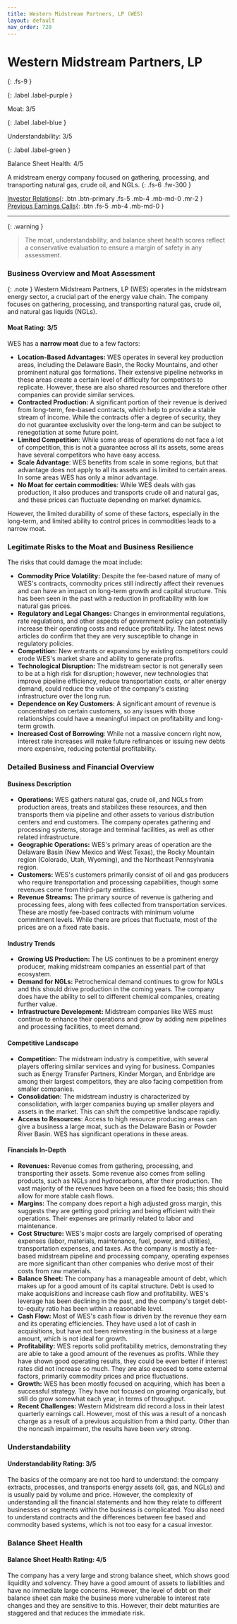 ```yaml
---
title: Western Midstream Partners, LP (WES)
layout: default
nav_order: 720
---
```


# Western Midstream Partners, LP
{: .fs-9 }

{: .label .label-purple }

Moat: 3/5

{: .label .label-blue }

Understandability: 3/5

{: .label .label-green }

Balance Sheet Health: 4/5

A midstream energy company focused on gathering, processing, and transporting natural gas, crude oil, and NGLs.
{: .fs-6 .fw-300 }

[Investor Relations](https://www.google.com/search?q=WES+investor+relations){: .btn .btn-primary .fs-5 .mb-4 .mb-md-0 .mr-2 }
[Previous Earnings Calls](https://discountingcashflows.com/company/WES/transcripts/){: .btn .fs-5 .mb-4 .mb-md-0 }

---

{: .warning }
>The moat, understandability, and balance sheet health scores reflect a conservative evaluation to ensure a margin of safety in any assessment.



### Business Overview and Moat Assessment

{: .note }
Western Midstream Partners, LP (WES) operates in the midstream energy sector, a crucial part of the energy value chain. The company focuses on gathering, processing, and transporting natural gas, crude oil, and natural gas liquids (NGLs).

#### Moat Rating: 3/5

WES has a **narrow moat** due to a few factors:

*   **Location-Based Advantages:** WES operates in several key production areas, including the Delaware Basin, the Rocky Mountains, and other prominent natural gas formations. Their extensive pipeline networks in these areas create a certain level of difficulty for competitors to replicate. However, these are also shared resources and therefore other companies can provide similar services.
*   **Contracted Production:** A significant portion of their revenue is derived from long-term, fee-based contracts, which help to provide a stable stream of income. While the contracts offer a degree of security, they do not guarantee exclusivity over the long-term and can be subject to renegotiation at some future point.
*  **Limited Competition**: While some areas of operations do not face a lot of competition, this is not a guarantee across all its assets, some areas have several competitors who have easy access.
* **Scale Advantage**: WES benefits from scale in some regions, but that advantage does not apply to all its assets and is limited to certain areas. In some areas WES has only a minor advantage.
* **No Moat for certain commodities**: While WES deals with gas production, it also produces and transports crude oil and natural gas, and these prices can fluctuate depending on market dynamics.

However, the limited durability of some of these factors, especially in the long-term, and limited ability to control prices in commodities leads to a narrow moat.

### Legitimate Risks to the Moat and Business Resilience

The risks that could damage the moat include:

*   **Commodity Price Volatility:** Despite the fee-based nature of many of WES's contracts, commodity prices still indirectly affect their revenues and can have an impact on long-term growth and capital structure. This has been seen in the past with a reduction in profitability with low natural gas prices.
*   **Regulatory and Legal Changes:** Changes in environmental regulations, rate regulations, and other aspects of government policy can potentially increase their operating costs and reduce profitability. The latest news articles do confirm that they are very susceptible to change in regulatory policies.
*   **Competition:** New entrants or expansions by existing competitors could erode WES's market share and ability to generate profits.
*   **Technological Disruption:** The midstream sector is not generally seen to be at a high risk for disruption; however, new technologies that improve pipeline efficiency, reduce transportation costs, or alter energy demand, could reduce the value of the company's existing infrastructure over the long run.
*   **Dependence on Key Customers:** A significant amount of revenue is concentrated on certain customers, so any issues with those relationships could have a meaningful impact on profitability and long-term growth.
*   **Increased Cost of Borrowing**: While not a massive concern right now, interest rate increases will make future refinances or issuing new debts more expensive, reducing potential profitability.

### Detailed Business and Financial Overview

#### Business Description

*   **Operations:** WES gathers natural gas, crude oil, and NGLs from production areas, treats and stabilizes these resources, and then transports them via pipeline and other assets to various distribution centers and end customers. The company operates gathering and processing systems, storage and terminal facilities, as well as other related infrastructure.
*  **Geographic Operations:** WES's primary areas of operation are the Delaware Basin (New Mexico and West Texas), the Rocky Mountain region (Colorado, Utah, Wyoming), and the Northeast Pennsylvania region.
*   **Customers:** WES's customers primarily consist of oil and gas producers who require transportation and processing capabilities, though some revenues come from third-party entities.
*   **Revenue Streams:** The primary source of revenue is gathering and processing fees, along with fees collected from transportation services. These are mostly fee-based contracts with minimum volume commitment levels. While there are prices that fluctuate, most of the prices are on a fixed rate basis.

#### Industry Trends

*   **Growing US Production:** The US continues to be a prominent energy producer, making midstream companies an essential part of that ecosystem.
*   **Demand for NGLs:** Petrochemical demand continues to grow for NGLs and this should drive production in the coming years. The company does have the ability to sell to different chemical companies, creating further value.
*   **Infrastructure Development:** Midstream companies like WES must continue to enhance their operations and grow by adding new pipelines and processing facilities, to meet demand.

#### Competitive Landscape

*   **Competition:** The midstream industry is competitive, with several players offering similar services and vying for business. Companies such as Energy Transfer Partners, Kinder Morgan, and Enbridge are among their largest competitors, they are also facing competition from smaller companies.
*   **Consolidation**: The midstream industry is characterized by consolidation, with larger companies buying up smaller players and assets in the market. This can shift the competitive landscape rapidly.
*   **Access to Resources**: Access to high resource producing areas can give a business a large moat, such as the Delaware Basin or Powder River Basin. WES has significant operations in these areas.

#### Financials In-Depth

*  **Revenues:** Revenue comes from gathering, processing, and transporting their assets. Some revenue also comes from selling products, such as NGLs and hydrocarbons, after their production. The vast majority of the revenues have been on a fixed fee basis; this should allow for more stable cash flows.
*  **Margins:** The company does report a high adjusted gross margin, this suggests they are getting good pricing and being efficient with their operations. Their expenses are primarily related to labor and maintenance.
*   **Cost Structure:** WES's major costs are largely comprised of operating expenses (labor, materials, maintenance, fuel, power, and utilities), transportation expenses, and taxes. As the company is mostly a fee-based midstream pipeline and processing company, operating expenses are more significant than other companies who derive most of their costs from raw materials.
*   **Balance Sheet:** The company has a manageable amount of debt, which makes up for a good amount of its capital structure. Debt is used to make acquisitions and increase cash flow and profitability. WES's leverage has been declining in the past, and the company's target debt-to-equity ratio has been within a reasonable level.
*   **Cash Flow:** Most of WES's cash flow is driven by the revenue they earn and its operating efficiencies. They have used a lot of cash in acquisitions, but have not been reinvesting in the business at a large amount, which is not ideal for growth.
*  **Profitability:** WES reports solid profitability metrics, demonstrating they are able to take a good amount of the revenues as profits. While they have shown good operating results, they could be even better if interest rates did not increase so much. They are also exposed to some external factors, primarily commodity prices and price fluctuations.
*   **Growth:** WES has been mostly focused on acquiring, which has been a successful strategy. They have not focused on growing organically, but still do grow somewhat each year, in terms of throughput.
*   **Recent Challenges:** Western Midstream did record a loss in their latest quarterly earnings call. However, most of this was a result of a noncash charge as a result of a previous acquisition from a third party. Other than the noncash impairment, the results have been very strong.

### Understandability

#### Understandability Rating: 3/5

The basics of the company are not too hard to understand: the company extracts, processes, and transports energy assets (oil, gas, and NGLs) and is usually paid by volume and price. However, the complexity of understanding all the financial statements and how they relate to different businesses or segments within the business is complicated. You also need to understand contracts and the differences between fee based and commodity based systems, which is not too easy for a casual investor.

### Balance Sheet Health

#### Balance Sheet Health Rating: 4/5

The company has a very large and strong balance sheet, which shows good liquidity and solvency. They have a good amount of assets to liabilities and have no immediate large concerns. However, the level of debt on their balance sheet can make the business more vulnerable to interest rate changes and they are sensitive to this. However, their debt maturities are staggered and that reduces the immediate risk.

